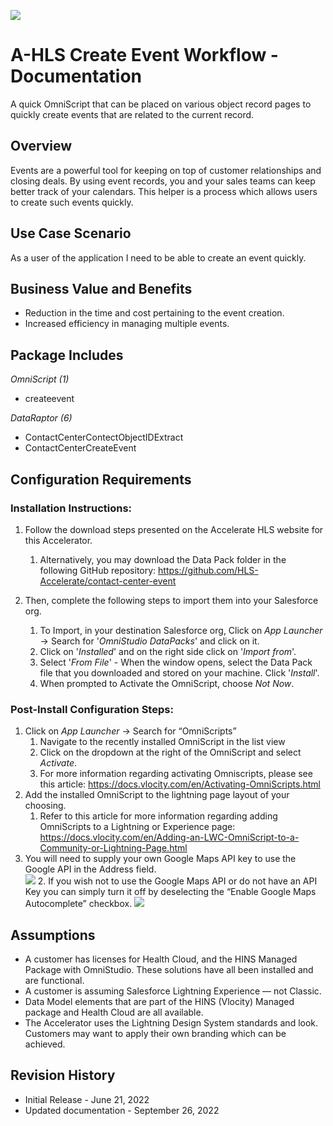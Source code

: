 ![](/images/ahlsbanner.png)
<h1>A-HLS Create Event Workflow - Documentation</h1>

A quick OmniScript that can be placed on various object record pages to quickly create events that are related to the current record.

<h2>Overview</h2>

Events are a powerful tool for keeping on top of customer relationships and closing deals. By using event records, you and your sales teams can keep better track of your calendars. This helper is a process which allows users to create such events quickly. 

<h2>Use Case Scenario</h2>

As a user of the application I need to be able to create an event quickly. 

<h2>Business Value and Benefits</h2>

* Reduction in the time and cost pertaining to the event creation. 
* Increased efficiency in managing multiple events. 


<h2>Package Includes</h2>


*OmniScript (1)*

* createevent

*DataRaptor (6)*

* ContactCenterContectObjectIDExtract
* ContactCenterCreateEvent


<h2>Configuration Requirements</h2>

<h3>Installation Instructions:</h3>

1. Follow the download steps presented on the Accelerate HLS website for this Accelerator. 
    1. Alternatively, you may download the Data Pack folder in the following GitHub repository: https://github.com/HLS-Accelerate/contact-center-event

1. Then, complete the following steps to import them into your Salesforce org.
    1. To Import, in your destination Salesforce org, Click on *App Launcher* → Search for '*OmniStudio DataPacks*' and click on it.
    2. Click on '*Installed*' and on the right side click on '*Import from*'.
    3. Select '*From File*' - When the window opens, select the Data Pack file that you downloaded and stored on your machine. Click '*Install*'.
    4. When prompted to Activate the OmniScript, choose *Not Now*.

<h3>Post-Install Configuration Steps:</h3>

1. Click on *App Launcher* → Search for “OmniScripts”
    1. Navigate to the recently installed OmniScript in the list view
    2. Click on the dropdown at the right of the OmniScript and select *Activate*.
    3. For more information regarding activating Omniscripts, please see this article: https://docs.vlocity.com/en/Activating-OmniScripts.html
2. Add the installed OmniScript to the lightning page layout of your choosing. 
    1. Refer to this article for more information regarding adding OmniScripts to a Lightning or Experience page: https://docs.vlocity.com/en/Adding-an-LWC-OmniScript-to-a-Community-or-Lightning-Page.html
3. You will need to supply your own Google Maps API key to use the Google API in the Address field.  
![](/images/API_Key_1.png)
    2. If you wish not to use the Google Maps API or do not have an API Key you can simply turn it off by deselecting the “Enable Google Maps Autocomplete” checkbox.
![](/images/API_Key_2.png)


<h2>Assumptions</h2>

* A customer has licenses for Health Cloud, and the HINS Managed Package with OmniStudio. These solutions have all been installed and are functional.
* A customer is assuming Salesforce Lightning Experience — not Classic.
* Data Model elements that are part of the HINS (Vlocity) Managed package and Health Cloud are all available.
* The Accelerator uses the Lightning Design System standards and look. Customers may want to apply their own branding which can be achieved. 


<h2>Revision History</h2>

* Initial Release - June 21, 2022 
* Updated documentation - September 26, 2022

